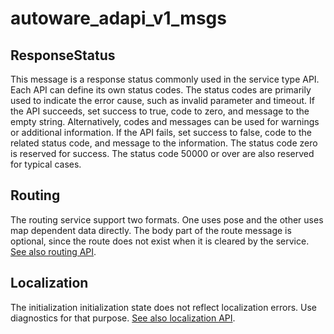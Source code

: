 # autoware_adapi_v1_msgs

## ResponseStatus

This message is a response status commonly used in the service type API. Each API can define its own status codes.
The status codes are primarily used to indicate the error cause, such as invalid parameter and timeout.
If the API succeeds, set success to true, code to zero, and message to the empty string.
Alternatively, codes and messages can be used for warnings or additional information.
If the API fails, set success to false, code to the related status code, and message to the information.
The status code zero is reserved for success. The status code 50000 or over are also reserved for typical cases.

## Routing

The routing service support two formats. One uses pose and the other uses map dependent data directly.
The body part of the route message is optional, since the route does not exist when it is cleared by the service.
[See also routing API][api-routing].

## Localization

The initialization initialization state does not reflect localization errors. Use diagnostics for that purpose.
[See also localization API][api-localization].

<!-- link -->

[api-localization]: https://autowarefoundation.github.io/autoware-documentation/main/design/autoware-interfaces/ad-api/list/api/localization/
[api-routing]: https://autowarefoundation.github.io/autoware-documentation/main/design/autoware-interfaces/ad-api/list/api/routing/
